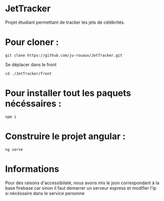 # JetTracker

Projet étudiant permettant de tracker les jets de célébrités.



# Pour cloner :

```
git clone https://github.com/ju-rouaux/JetTracker.git
```


Se déplacer dans le front

```
cd ./JetTracker/front
```

# Pour installer tout les paquets nécéssaires :

```
npm i

```


# Construire le projet angular :


```
ng serve
```


# Informations

Pour des raisons d'accessibilaté, nous avons mis le json correspondant à la base firebase car sinon il faut demarrer un serveur express et modifier l'ip si nécéssaire dans le service personne

